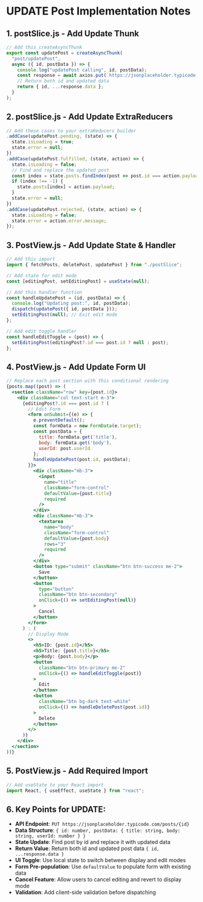# UPDATE Post Implementation Notes

## 1. postSlice.js - Add Update Thunk

```javascript
// Add this createAsyncThunk
export const updatePost = createAsyncThunk(
  "post/updatePost",
  async ({ id, postData }) => {
    console.log("updatePost calling", id, postData);
    const response = await axios.put(`https://jsonplaceholder.typicode.com/posts/${id}`, postData);
    // Return both id and updated data
    return { id, ...response.data };
  }
);
```

## 2. postSlice.js - Add Update ExtraReducers

```javascript
// Add these cases to your extraReducers builder
.addCase(updatePost.pending, (state) => {
  state.isLoading = true;
  state.error = null;
})
.addCase(updatePost.fulfilled, (state, action) => {
  state.isLoading = false;
  // Find and replace the updated post
  const index = state.posts.findIndex(post => post.id === action.payload.id);
  if (index !== -1) {
    state.posts[index] = action.payload;
  }
  state.error = null;
})
.addCase(updatePost.rejected, (state, action) => {
  state.isLoading = false;
  state.error = action.error.message;
});
```

## 3. PostView.js - Add Update State & Handler

```javascript
// Add this import
import { fetchPosts, deletePost, updatePost } from "./postSlice";

// Add state for edit mode
const [editingPost, setEditingPost] = useState(null);

// Add this handler function
const handleUpdatePost = (id, postData) => {
  console.log("Updating post:", id, postData);
  dispatch(updatePost({ id, postData }));
  setEditingPost(null); // Exit edit mode
};

// Add edit toggle handler
const handleEditToggle = (post) => {
  setEditingPost(editingPost?.id === post.id ? null : post);
};
```

## 4. PostView.js - Add Update Form UI

```jsx
// Replace each post section with this conditional rendering
{posts.map((post) => (
  <section className="row" key={post.id}>
    <div className="col text-start m-3">
      {editingPost?.id === post.id ? (
        // Edit Form
        <form onSubmit={(e) => {
          e.preventDefault();
          const formData = new FormData(e.target);
          const postData = {
            title: formData.get('title'),
            body: formData.get('body'),
            userId: post.userId
          };
          handleUpdatePost(post.id, postData);
        }}>
          <div className="mb-3">
            <input 
              name="title" 
              className="form-control" 
              defaultValue={post.title}
              required 
            />
          </div>
          <div className="mb-3">
            <textarea 
              name="body" 
              className="form-control" 
              defaultValue={post.body}
              rows="3" 
              required 
            />
          </div>
          <button type="submit" className="btn btn-success me-2">
            Save
          </button>
          <button 
            type="button" 
            className="btn btn-secondary"
            onClick={() => setEditingPost(null)}
          >
            Cancel
          </button>
        </form>
      ) : (
        // Display Mode
        <>
          <h5>ID: {post.id}</h5>
          <h5>Title: {post.title}</h5>
          <p>Body: {post.body}</p>
          <button 
            className="btn btn-primary me-2" 
            onClick={() => handleEditToggle(post)}
          >
            Edit
          </button>
          <button 
            className="btn bg-dark text-white" 
            onClick={() => handleDeletePost(post.id)}
          >
            Delete
          </button>
        </>
      )}
    </div>
  </section>
))}
```

## 5. PostView.js - Add Required Import

```javascript
// Add useState to your React import
import React, { useEffect, useState } from "react";
```

## 6. Key Points for UPDATE:

- **API Endpoint**: `PUT https://jsonplaceholder.typicode.com/posts/{id}`
- **Data Structure**: `{ id: number, postData: { title: string, body: string, userId: number } }`
- **State Update**: Find post by id and replace it with updated data
- **Return Value**: Return both id and updated post data `{ id, ...response.data }`
- **UI Toggle**: Use local state to switch between display and edit modes
- **Form Pre-population**: Use `defaultValue` to populate form with existing data
- **Cancel Feature**: Allow users to cancel editing and revert to display mode
- **Validation**: Add client-side validation before dispatching
